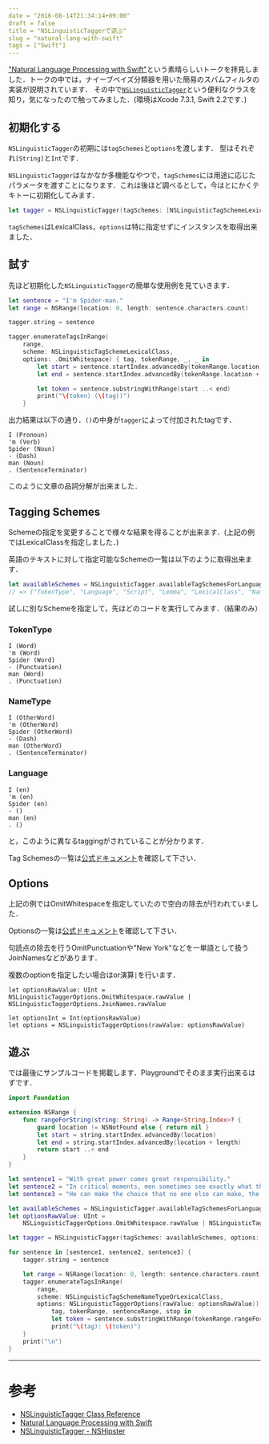 ```yaml
---
date = "2016-08-14T21:34:14+09:00"
draft = false
title = "NSLinguistic​Taggerで遊ぶ"
slug = "natural-lang-with-swift"
tags = ["Swift"]
---
```


["Natural Language Processing with Swift"](https://realm.io/news/natural-language-processing-with-swift/)という素晴らしいトークを拝見しました．トークの中では，ナイーブベイズ分類器を用いた簡易のスパムフィルタの実装が説明されています．
その中で[`NSLinguistic​Tagger`](https://developer.apple.com/library/mac/documentation/Cocoa/Reference/NSLinguisticTagger_Class/)という便利なクラスを知り，気になったので触ってみました．(環境はXcode 7.3.1, Swift 2.2です．)

## 初期化する

`NSLinguistic​Tagger`の初期には`tagSchemes`と`options`を渡します．
型はそれぞれ`[String]`と`Int`です．

`NSLinguistic​Tagger`はなかなか多機能なやつで，`tagSchemes`には用途に応じたパラメータを渡すことになります．これは後ほど調べるとして，今はとにかくテキトーに初期化してみます．

```Swift
let tagger = NSLinguisticTagger(tagSchemes: [NSLinguisticTagSchemeLexicalClass], options: 0)
```

`tagSchemes`はLexicalClass，`options`は特に指定せずにインスタンスを取得出来ました．

## 試す

先ほど初期化した`NSLinguistic​Tagger`の簡単な使用例を見ていきます．

```Swift
let sentence = "I'm Spider-man."
let range = NSRange(location: 0, length: sentence.characters.count)

tagger.string = sentence

tagger.enumerateTagsInRange(
    range,
    scheme: NSLinguisticTagSchemeLexicalClass,
    options: .OmitWhitespace) { tag, tokenRange, _, _ in
        let start = sentence.startIndex.advancedBy(tokenRange.location)
        let end = sentence.startIndex.advancedBy(tokenRange.location + tokenRange.length)

        let token = sentence.substringWithRange(start ..< end)
        print("\(token) (\(tag))")
    }
```

出力結果は以下の通り．`()`の中身が`tagger`によって付加されたtagです．

```
I (Pronoun)
'm (Verb)
Spider (Noun)
- (Dash)
man (Noun)
. (SentenceTerminator)
```

このように文章の品詞分解が出来ました．

## Tagging Schemes

Schemeの指定を変更することで様々な結果を得ることが出来ます．(上記の例ではLexicalClassを指定しました．)

英語のテキストに対して指定可能なSchemeの一覧は以下のように取得出来ます．

```Swift
let availableSchemes = NSLinguisticTagger.availableTagSchemesForLanguage("en")
// => ["TokenType", "Language", "Script", "Lemma", "LexicalClass", "NameType", "NameTypeOrLexicalClass"]
```

試しに別なSchemeを指定して，先ほどのコードを実行してみます．（結果のみ）

### TokenType

```
I (Word)
'm (Word)
Spider (Word)
- (Punctuation)
man (Word)
. (Punctuation)
```

### NameType

```
I (OtherWord)
'm (OtherWord)
Spider (OtherWord)
- (Dash)
man (OtherWord)
. (SentenceTerminator)
```

### Language

```
I (en)
'm (en)
Spider (en)
- ()
man (en)
. ()
```

と，このように異なるtaggingがされていることが分かります．

Tag Schemesの一覧は[公式ドキュメント](https://developer.apple.com/library/mac/documentation/Cocoa/Reference/NSLinguisticTagger_Class/#//apple_ref/doc/constant_group/Linguistic_Tag_Schemes)を確認して下さい．

## Options

上記の例ではOmitWhitespaceを指定していたので空白の除去が行われていました．

Optionsの一覧は[公式ドキュメント](https://developer.apple.com/library/mac/documentation/Cocoa/Reference/NSLinguisticTagger_Class/#//apple_ref/c/tdef/NSLinguisticTaggerOptions)を確認して下さい．

句読点の除去を行うOmitPunctuationや"New York"などを一単語として扱うJoinNamesなどがあります．

複数のoptionを指定したい場合はor演算`|`を行います．

```
let optionsRawValue: UInt =
NSLinguisticTaggerOptions.OmitWhitespace.rawValue | NSLinguisticTaggerOptions.JoinNames.rawValue

let optionsInt = Int(optionsRawValue)
let options = NSLinguisticTaggerOptions(rawValue: optionsRawValue)
```

## 遊ぶ

では最後にサンプルコードを掲載します．Playgroundでそのまま実行出来るはずです．

```Swift
import Foundation

extension NSRange {
    func rangeForString(string: String) -> Range<String.Index>? {
        guard location != NSNotFound else { return nil }
        let start = string.startIndex.advancedBy(location)
        let end = string.startIndex.advancedBy(location + length)
        return start ..< end
    }
}

let sentence1 = "With great power comes great responsibility."
let sentence2 = "In critical moments, men sometimes see exactly what they wish to see."
let sentence3 = "He can make the choice that no one else can make, the right choice."

let availableSchemes = NSLinguisticTagger.availableTagSchemesForLanguage("en")
let optionsRawValue: UInt =
    NSLinguisticTaggerOptions.OmitWhitespace.rawValue | NSLinguisticTaggerOptions.JoinNames.rawValue

let tagger = NSLinguisticTagger(tagSchemes: availableSchemes, options: Int(optionsRawValue))

for sentence in [sentence1, sentence2, sentence3] {
    tagger.string = sentence

    let range = NSRange(location: 0, length: sentence.characters.count)
    tagger.enumerateTagsInRange(
        range,
        scheme: NSLinguisticTagSchemeNameTypeOrLexicalClass,
        options: NSLinguisticTaggerOptions(rawValue: optionsRawValue)) {
            tag, tokenRange, sentenceRange, stop in
            let token = sentence.substringWithRange(tokenRange.rangeForString(sentence)!)
            print("\(tag): \(token)")
    }
    print("\n")
}
```

---

# 参考

- [NSLinguisticTagger Class Reference](https://developer.apple.com/library/mac/documentation/Cocoa/Reference/NSLinguisticTagger_Class/)
- [Natural Language Processing with Swift](https://realm.io/jp/news/natural-language-processing-with-swift/)
- [NSLinguisticTagger - NSHipster](http://nshipster.com/nslinguistictagger/)
